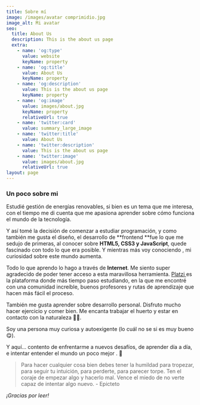 ```yaml
---
title: Sobre mí
image: /images/avatar comprimidio.jpg
image_alt: Mi avatar
seo:
  title: About Us
  description: This is the about us page
  extra:
    - name: 'og:type'
      value: website
      keyName: property
    - name: 'og:title'
      value: About Us
      keyName: property
    - name: 'og:description'
      value: This is the about us page
      keyName: property
    - name: 'og:image'
      value: images/about.jpg
      keyName: property
      relativeUrl: true
    - name: 'twitter:card'
      value: summary_large_image
    - name: 'twitter:title'
      value: About Us
    - name: 'twitter:description'
      value: This is the about us page
    - name: 'twitter:image'
      value: images/about.jpg
      relativeUrl: true
layout: page
---
```

### Un poco sobre mi

Estudié gestión de energías renovables, si bien es un tema que me interesa, con el tiempo me di cuenta que me apasiona aprender sobre cómo funciona el mundo de la tecnología.

Y así tomé la decisión de comenzar a estudiar programación, y como también me gusta el diseño, el desarrollo de \*\*frontend \*\*fue lo que me sedujo de primeras, al conocer sobre **HTML5, CSS3 y JavaScript**, quede fascinado con todo lo que era posible. Y mientras más voy conociendo , mi curiosidad sobre este mundo aumenta.

Todo lo que aprendo lo hago a través de **Internet**. Me siento super agradecido de poder tener acceso a esta maravillosa herramienta. [Platzi ](https://platzi.com/home)es la plataforma donde más tiempo paso estudiando, en la que me encontré con una comunidad increíble, buenos profesores y rutas de aprendizaje que hacen más fácil el proceso.

También me gusta aprender sobre desarrollo personal. Disfruto mucho hacer ejercicio y comer bien.  Me encanta trabajar el huerto y estar en contacto con la naturaleza 🧘‍♂️.

Soy una persona muy curiosa y autoexigente (lo cuál no se si es muy bueno😋).

Y aquí... contento de enfrentarme a nuevos desafíos, de aprender día a día, e intentar entender el mundo un poco mejor . 🙂

> Para hacer cualquier cosa bien debes tener la humildad para tropezar, para seguir tu intuición, para perderte, para parecer torpe. Ten el coraje de empezar algo y hacerlo mal. Vence el miedo de no verte capaz de intentar  algo nuevo. - Epicteto



*¡Gracias por leer!*
